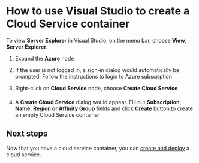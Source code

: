 <properties 
   pageTitle="How to use Visual Studio to create a Cloud Serivce container" 
   description="This article explains how to create Cloud Service in Visual Studio Server Explorer" 
   services="cloud-services" 
   documentationCenter=".net" 
   authors="cawaMS" 
   manager="paulyuk" 
   editor=""/>

<tags
   ms.service="cloud-services"
   ms.date="10/14/2015"
   wacn.date=""/>

# How to use Visual Studio to create a Cloud Service container

To view **Server Explorer** in Visual Studio, on the menu bar, choose **View**, **Server Explorer**. 

1.  Expand the **Azure** node

2.  If the user is not logged in, a sign-in dialog would automatically be prompted. Follow the instructions to login to Azure subscription

3.  Right-click on **Cloud Service** node, choose **Create Cloud Service**

4.  A **Create Cloud Service** dialog would appear. Fill out **Subscription**, **Name**, **Region or Affinity Group** fields and click **Create** button to create an empty Cloud Service container

## Next steps

Now that you have a cloud service container, you can [create and deploy](/documentation/articles/cloud-services-how-to-create-deploy) a cloud service.
 